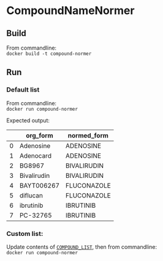 # CompoundNameNormer
## Build
From commandline:  
`docker build -t compound-normer`

## Run
### Default list
From commandline:  
`docker run compound-normer`

Expected output:

|   | org_form | normed_form |
|---| --- | --- |
| 0 | Adenosine | ADENOSINE |
| 1 | Adenocard | ADENOSINE |
| 2 | BG8967 | BIVALIRUDIN |
| 3 | Bivalirudin | BIVALIRUDIN |
| 4 | BAYT006267 | FLUCONAZOLE |
| 5 | diflucan | FLUCONAZOLE |
| 6 | ibrutinib | IBRUTINIB |
| 7 | PC-32765 | IBRUTINIB | 

### Custom list:
Update contents of [`COMPOUND_LIST`](main.py), then from commandline:  
`docker run compound-normer`